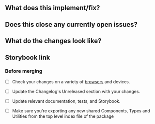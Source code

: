 ## What does this implement/fix?

<!-- 💡 Briefly describe what you want to achieve here.  Explain your approach and any other options you considered. -->

<!-- 🐛 For bugs: How can the original issue be recreated? How is your fix demonstrated? -->

<!-- 🎨 For new features: Have you reviewed your changes with UX? Is there a design that should be referenced? -->


## Does this close any currently open issues?

<!-- 🔗 Link to the issue/s that this PR solves, and use fix` or `solve` to close it automatically.  -->


## What do the changes look like?

<!--
🖼 Include screenshots of before and after, if relevant

| Before  | After  |
|---|---|
|   |   |

 -->

 
## Storybook link

<!-- 🎩 Include links to help tophatting -->


### Before merging

- [ ] Check your changes on a variety of [browsers](https://help.shopify.com/en/manual/shopify-admin/supported-browsers) and devices.

- [ ] Update the Changelog's Unreleased section with your changes.

- [ ] Update relevant documentation, tests, and Storybook.

- [ ] Make sure you're exporting any new shared Components, Types and Utilities from the top level index file of the package
